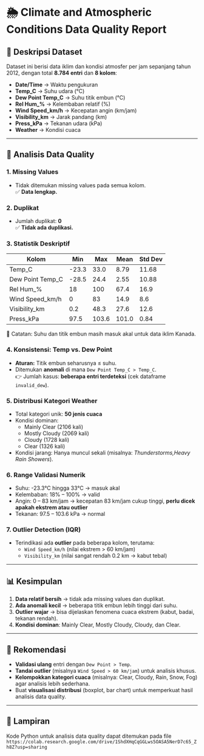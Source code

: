 # 🌦️ Climate and Atmospheric Conditions Data Quality Report

## 📌 Deskripsi Dataset
Dataset ini berisi data iklim dan kondisi atmosfer per jam sepanjang tahun 2012, dengan total **8.784 entri** dan **8 kolom**:

- **Date/Time** → Waktu pengukuran  
- **Temp_C** → Suhu udara (°C)  
- **Dew Point Temp_C** → Suhu titik embun (°C)  
- **Rel Hum_%** → Kelembaban relatif (%)  
- **Wind Speed_km/h** → Kecepatan angin (km/jam)  
- **Visibility_km** → Jarak pandang (km)  
- **Press_kPa** → Tekanan udara (kPa)  
- **Weather** → Kondisi cuaca  

---

## 🔹 Analisis Data Quality

### 1. Missing Values
- Tidak ditemukan missing values pada semua kolom.  
✅ **Data lengkap.**

### 2. Duplikat
- Jumlah duplikat: **0**  
✅ **Tidak ada duplikasi.**

### 3. Statistik Deskriptif
| Kolom             | Min   | Max   | Mean    | Std Dev  |
|-------------------|-------|-------|---------|----------|
| Temp_C            | -23.3 | 33.0  | 8.79    | 11.68    |
| Dew Point Temp_C  | -28.5 | 24.4  | 2.55    | 10.88    |
| Rel Hum_%         | 18    | 100   | 67.4    | 16.9     |
| Wind Speed_km/h   | 0     | 83    | 14.9    | 8.6      |
| Visibility_km     | 0.2   | 48.3  | 27.6    | 12.6     |
| Press_kPa         | 97.5  | 103.6 | 101.0   | 0.84     |

📌 Catatan: Suhu dan titik embun masih masuk akal untuk data iklim Kanada.  

### 4. Konsistensi: Temp vs. Dew Point
- **Aturan:** Titik embun seharusnya ≤ suhu.  
- Ditemukan **anomali** di mana `Dew Point Temp_C > Temp_C`.  
👉 Jumlah kasus: **beberapa entri terdeteksi** (cek dataframe `invalid_dew`).  

### 5. Distribusi Kategori Weather
- Total kategori unik: **50 jenis cuaca**  
- Kondisi dominan:
  - Mainly Clear (2106 kali)  
  - Mostly Cloudy (2069 kali)  
  - Cloudy (1728 kali)  
  - Clear (1326 kali)  
- Kondisi jarang: Hanya muncul sekali (misalnya: *Thunderstorms,Heavy Rain Showers*).  

### 6. Range Validasi Numerik
- Suhu: -23.3°C hingga 33°C → masuk akal  
- Kelembaban: 18% – 100% → valid  
- Angin: 0 – 83 km/jam → kecepatan 83 km/jam cukup tinggi, **perlu dicek apakah ekstrem atau outlier**  
- Tekanan: 97.5 – 103.6 kPa → normal  

### 7. Outlier Detection (IQR)
- Terindikasi ada **outlier** pada beberapa kolom, terutama:  
  - `Wind Speed_km/h` (nilai ekstrem > 60 km/jam)  
  - `Visibility_km` (nilai sangat rendah 0.2 km → kabut tebal)  

---

## 📊 Kesimpulan
1. **Data relatif bersih** → tidak ada missing values dan duplikat.  
2. **Ada anomali kecil** → beberapa titik embun lebih tinggi dari suhu.  
3. **Outlier wajar** → bisa dijelaskan fenomena cuaca ekstrem (kabut, badai, tekanan rendah).  
4. **Kondisi dominan**: Mainly Clear, Mostly Cloudy, Cloudy, dan Clear.  

---

## 🚀 Rekomendasi
- **Validasi ulang** entri dengan `Dew Point > Temp`.  
- **Tandai outlier** (misalnya `Wind Speed > 60 km/jam`) untuk analisis khusus.  
- **Kelompokkan kategori cuaca** (misalnya: Clear, Cloudy, Rain, Snow, Fog) agar analisis lebih sederhana.  
- Buat **visualisasi distribusi** (boxplot, bar chart) untuk memperkuat hasil analisis data quality.

---

## 📎 Lampiran
Kode Python untuk analisis data quality dapat ditemukan pada file `https://colab.research.google.com/drive/1ShdXHqCqGGLws5OASA5NerD7c65_Zh8Z?usp=sharing`
